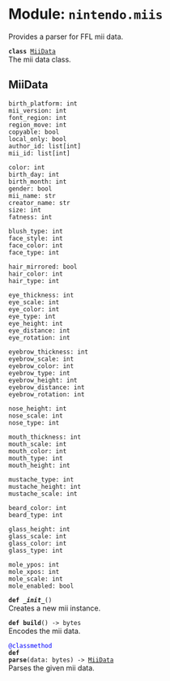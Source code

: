 
# Module: <code>nintendo.miis</code>

Provides a parser for FFL mii data.

<code>**class** [MiiData](#miidata)</code><br>
<span class="docs">The mii data class.</span>

## MiiData
`birth_platform: int`<br>
`mii_version: int`<br>
`font_region: int`<br>
`region_move: int`<br>
`copyable: bool`<br>
`local_only: bool`<br>
`author_id: list[int]`<br>
`mii_id: list[int]`<br>

`color: int`<br>
`birth_day: int`<br>
`birth_month: int`<br>
`gender: bool`<br>
`mii_name: str`<br>
`creator_name: str`<br>
`size: int`<br>
`fatness: int`<br>

`blush_type: int`<br>
`face_style: int`<br>
`face_color: int`<br>
`face_type: int`<br>

`hair_mirrored: bool`<br>
`hair_color: int`<br>
`hair_type: int`

`eye_thickness: int`<br>
`eye_scale: int`<br>
`eye_color: int`<br>
`eye_type: int`<br>
`eye_height: int`<br>
`eye_distance: int`<br>
`eye_rotation: int`

`eyebrow_thickness: int`<br>
`eyebrow_scale: int`<br>
`eyebrow_color: int`<br>
`eyebrow_type: int`<br>
`eyebrow_height: int`<br>
`eyebrow_distance: int`<br>
`eyebrow_rotation: int`

`nose_height: int`<br>
`nose_scale: int`<br>
`nose_type: int`

`mouth_thickness: int`<br>
`mouth_scale: int`<br>
`mouth_color: int`<br>
`mouth_type: int`<br>
`mouth_height: int`

`mustache_type: int`<br>
`mustache_height: int`<br>
`mustache_scale: int`

`beard_color: int`<br>
`beard_type: int`

`glass_height: int`<br>
`glass_scale: int`<br>
`glass_color: int`<br>
`glass_type: int`

`mole_ypos: int`<br>
`mole_xpos: int`<br>
`mole_scale: int`<br>
`mole_enabled: bool`

<code>**def _\_init__**()</code><br>
<span class="docs">Creates a new mii instance.</span>

<code>**def build**() -> bytes</code><br>
<span class="docs">Encodes the mii data.</span>

<code style="color: blue">@classmethod</code><br>
<code>**def parse**(data: bytes) -> [MiiData](#miidata)</code><br>
<span class="docs">Parses the given mii data.</span>
